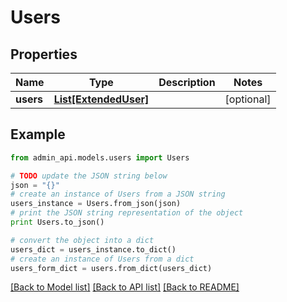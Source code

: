 # Users


## Properties
Name | Type | Description | Notes
------------ | ------------- | ------------- | -------------
**users** | [**List[ExtendedUser]**](ExtendedUser.md) |  | [optional] 

## Example

```python
from admin_api.models.users import Users

# TODO update the JSON string below
json = "{}"
# create an instance of Users from a JSON string
users_instance = Users.from_json(json)
# print the JSON string representation of the object
print Users.to_json()

# convert the object into a dict
users_dict = users_instance.to_dict()
# create an instance of Users from a dict
users_form_dict = users.from_dict(users_dict)
```
[[Back to Model list]](../README.md#documentation-for-models) [[Back to API list]](../README.md#documentation-for-api-endpoints) [[Back to README]](../README.md)


